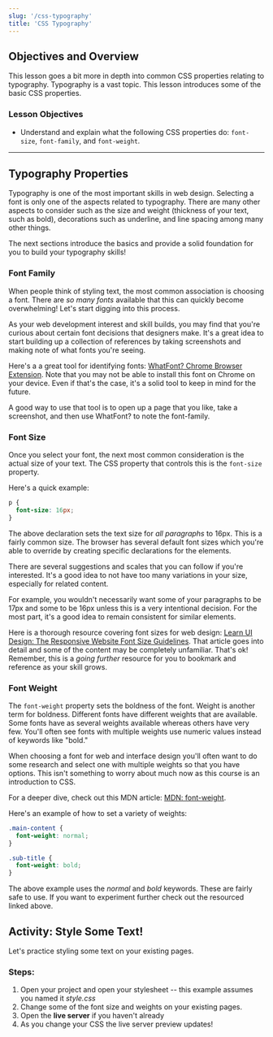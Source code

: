 ```yaml
---
slug: '/css-typography'
title: 'CSS Typography'
---
```


## Objectives and Overview

This lesson goes a bit more in depth into common CSS properties relating to typography. Typography is a vast topic. This lesson introduces some of the basic CSS properties.

### Lesson Objectives

- Understand and explain what the following CSS properties do: `font-size`, `font-family`, and `font-weight`.

---

## Typography Properties

Typography is one of the most important skills in web design. Selecting a font is only one of the aspects related to typography. There are many other aspects to consider such as the size and weight (thickness of your text, such as bold), decorations such as underline, and line spacing among many other things.

The next sections introduce the basics and provide a solid foundation for you to build your typography skills!

### Font Family

When people think of styling text, the most common association is choosing a font. There are _so many fonts_ available that this can quickly become overwhelming! Let's start digging into this process.

As your web development interest and skill builds, you may find that you're curious about certain font decisions that designers make. It's a great idea to start building up a collection of references by taking screenshots and making note of what fonts you're seeing.

Here's a a great tool for identifying fonts: [WhatFont? Chrome Browser Extension](https://chrome.google.com/webstore/detail/whatfont/jabopobgcpjmedljpbcaablpmlmfcogm?hl=en). Note that you may not be able to install this font on Chrome on your device. Even if that's the case, it's a solid tool to keep in mind for the future.

A good way to use that tool is to open up a page that you like, take a screenshot, and then use WhatFont? to note the font-family.

### Font Size

Once you select your font, the next most common consideration is the actual size of your text. The CSS property that controls this is the `font-size` property.

Here's a quick example:

```css
p {
  font-size: 16px;
}
```

The above declaration sets the text size for _all paragraphs_ to 16px. This is a fairly common size. The browser has several default font sizes which you're able to override by creating specific declarations for the elements.

There are several suggestions and scales that you can follow if you're interested. It's a good idea to not have too many variations in your size, especially for related content.

For example, you wouldn't necessarily want some of your paragraphs to be 17px and some to be 16px unless this is a very intentional decision. For the most part, it's a good idea to remain consistent for similar elements.

Here is a thorough resource covering font sizes for web design: [Learn UI Design: The Responsive Website Font Size Guidelines](https://learnui.design/blog/mobile-desktop-website-font-size-guidelines.html). That article goes into detail and some of the content may be completely unfamiliar. That's ok! Remember, this is a _going further_ resource for you to bookmark and reference as your skill grows.

### Font Weight

The `font-weight` property sets the boldness of the font. Weight is another term for boldness. Different fonts have different weights that are available. Some fonts have as several weights available whereas others have very few. You'll often see fonts with multiple weights use numeric values instead of keywords like "bold."

When choosing a font for web and interface design you'll often want to do some research and select one with multiple weights so that you have options. This isn't something to worry about much now as this course is an introduction to CSS.

For a deeper dive, check out this MDN article: [MDN: font-weight](https://developer.mozilla.org/en-US/docs/Web/CSS/font-weight).

Here's an example of how to set a variety of weights:

```css
.main-content {
  font-weight: normal;
}

.sub-title {
  font-weight: bold;
}
```

The above example uses the _normal_ and _bold_ keywords. These are fairly safe to use. If you want to experiment further check out the resourced linked above.

## Activity: Style Some Text!

Let's practice styling some text on your existing pages.

### Steps:

1. Open your project and open your stylesheet -- this example assumes you named it _style.css_
2. Change some of the font size and weights on your existing pages.
3. Open the **live server** if you haven't already
4. As you change your CSS the live server preview updates!
